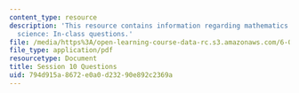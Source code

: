 ```yaml
---
content_type: resource
description: 'This resource contains information regarding mathematics for computer
  science: In-class questions.'
file: /media/https%3A/open-learning-course-data-rc.s3.amazonaws.com/6-042j-mathematics-for-computer-science-spring-2015/794d915a8672e0a0d23290e892c2369a_MIT6_042JS15_cp10.pdf
file_type: application/pdf
resourcetype: Document
title: Session 10 Questions
uid: 794d915a-8672-e0a0-d232-90e892c2369a
---
```

